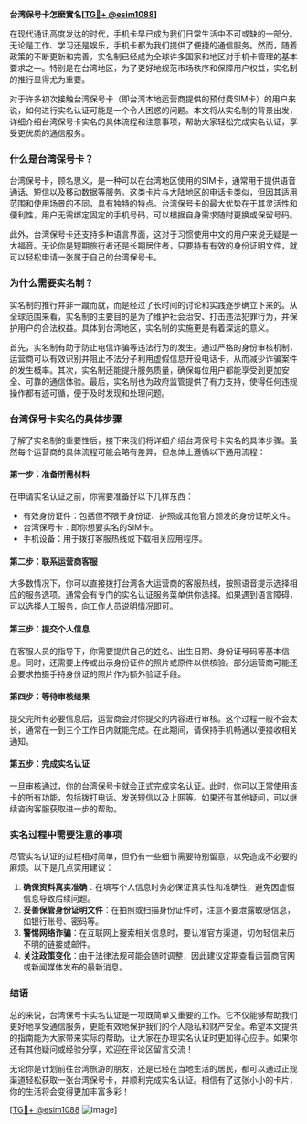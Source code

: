 **台湾保号卡怎麽實名[[TG💪+ @esim1088](https://t.me/s/esim1088)]**

在现代通讯高度发达的时代，手机卡早已成为我们日常生活中不可或缺的一部分。无论是工作、学习还是娱乐，手机卡都为我们提供了便捷的通信服务。然而，随着政策的不断更新和完善，实名制已经成为全球许多国家和地区对手机卡管理的基本要求之一。特别是在台湾地区，为了更好地规范市场秩序和保障用户权益，实名制的推行显得尤为重要。

对于许多初次接触台湾保号卡（即台湾本地运营商提供的预付费SIM卡）的用户来说，如何进行实名认证可能是一个令人困惑的问题。本文将从实名制的背景出发，详细介绍台湾保号卡实名的具体流程和注意事项，帮助大家轻松完成实名认证，享受更优质的通信服务。

### **什么是台湾保号卡？**

台湾保号卡，顾名思义，是一种可以在台湾地区使用的SIM卡，通常用于提供语音通话、短信以及移动数据等服务。这类卡片与大陆地区的电话卡类似，但因其适用范围和使用场景的不同，具有独特的特点。台湾保号卡的最大优势在于其灵活性和便利性，用户无需绑定固定的手机号码，可以根据自身需求随时更换或保留号码。

此外，台湾保号卡还支持多种语言界面，这对于习惯使用中文的用户来说无疑是一大福音。无论你是短期旅行者还是长期居住者，只要持有有效的身份证明文件，就可以轻松申请一张属于自己的台湾保号卡。

### **为什么需要实名制？**

实名制的推行并非一蹴而就，而是经过了长时间的讨论和实践逐步确立下来的。从全球范围来看，实名制的主要目的是为了维护社会治安、打击违法犯罪行为，并保护用户的合法权益。具体到台湾地区，实名制的实施更是有着深远的意义。

首先，实名制有助于防止电信诈骗等违法行为的发生。通过严格的身份审核机制，运营商可以有效识别并阻止不法分子利用虚假信息开设电话卡，从而减少诈骗案件的发生概率。其次，实名制还能提升服务质量，确保每位用户都能享受到更加安全、可靠的通信体验。最后，实名制也为政府监管提供了有力支持，使得任何违规操作都有迹可循，便于及时发现和处理问题。

### **台湾保号卡实名的具体步骤**

了解了实名制的重要性后，接下来我们将详细介绍台湾保号卡实名的具体步骤。虽然每个运营商的具体流程可能会略有差异，但总体上遵循以下通用流程：

#### **第一步：准备所需材料**
在申请实名认证之前，你需要准备好以下几样东西：
- 有效身份证件：包括但不限于身份证、护照或其他官方颁发的身份证明文件。
- 台湾保号卡：即你想要实名的SIM卡。
- 手机设备：用于拨打客服热线或下载相关应用程序。

#### **第二步：联系运营商客服**
大多数情况下，你可以直接拨打台湾各大运营商的客服热线，按照语音提示选择相应的服务选项。通常会有专门的实名认证服务菜单供你选择。如果遇到语言障碍，可以选择人工服务，向工作人员说明情况即可。

#### **第三步：提交个人信息**
在客服人员的指导下，你需要提供自己的姓名、出生日期、身份证号码等基本信息。同时，还需要上传或出示身份证件的照片或原件以供核验。部分运营商可能还会要求拍摄手持身份证的照片作为额外验证手段。

#### **第四步：等待审核结果**
提交完所有必要信息后，运营商会对你提交的内容进行审核。这个过程一般不会太长，通常在一到三个工作日内就能完成。在此期间，请保持手机畅通以便接收相关通知。

#### **第五步：完成实名认证**
一旦审核通过，你的台湾保号卡就会正式完成实名认证。此时，你可以正常使用该卡的所有功能，包括拨打电话、发送短信以及上网等。如果还有其他疑问，可以继续咨询客服获取进一步的帮助。

### **实名过程中需要注意的事项**

尽管实名认证的过程相对简单，但仍有一些细节需要特别留意，以免造成不必要的麻烦。以下是几点实用建议：

1. **确保资料真实准确**：在填写个人信息时务必保证真实性和准确性，避免因虚假信息导致后续问题。
2. **妥善保管身份证明文件**：在拍照或扫描身份证件时，注意不要泄露敏感信息，如银行账号、密码等。
3. **警惕网络诈骗**：在互联网上搜索相关信息时，要认准官方渠道，切勿轻信来历不明的链接或邮件。
4. **关注政策变化**：由于法律法规可能会随时调整，因此建议定期查看运营商官网或新闻媒体发布的最新消息。

### **结语**

总的来说，台湾保号卡实名认证是一项既简单又重要的工作。它不仅能够帮助我们更好地享受通信服务，更能有效地保护我们的个人隐私和财产安全。希望本文提供的指南能为大家带来实际的帮助，让大家在办理实名认证时更加得心应手。如果你还有其他疑问或经验分享，欢迎在评论区留言交流！

无论你是计划前往台湾旅游的朋友，还是已经在当地生活的居民，都可以通过正规渠道轻松获取一张台湾保号卡，并顺利完成实名认证。相信有了这张小小的卡片，你的生活将会变得更加丰富多彩！ 

[[TG💪+ @esim1088](https://t.me/s/esim1088) ![Image](https://i.postimg.cc/4NQfJmqS/Snipaste-2025-05-13-00-14-12.png)]